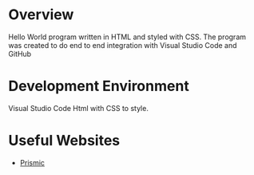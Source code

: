 # Overview

Hello World program written in HTML and styled with CSS. 
The program was created to do end to end integration with Visual Studio Code and GitHub

# Development Environment

Visual Studio Code
Html with CSS to style.

# Useful Websites

* [Prismic](https://prismic.io/blog/css-text-animations)